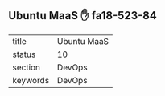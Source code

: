 ## Ubuntu MaaS :hand: fa18-523-84


|          |                 |
| -------- | --------------- |
| title    | Ubuntu MaaS     | 
| status   | 10              |
| section  | DevOps          |
| keywords | DevOps          |

